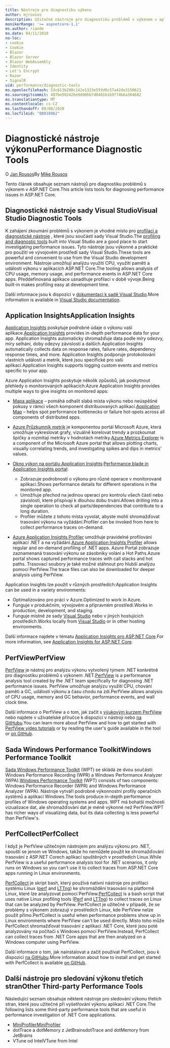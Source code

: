 ```yaml
---
title: Nástroje pro diagnostiku výkonu
author: mjrousos
description: Užitečné nástroje pro diagnostiku problémů s výkonem v aplikacích ASP.NET Core.
monikerRange: '>= aspnetcore-1.1'
ms.author: riande
ms.date: 04/11/2019
no-loc:
- cookie
- Cookie
- Blazor
- Blazor Server
- Blazor WebAssembly
- Identity
- Let's Encrypt
- Razor
- SignalR
uid: performance/diagnostic-tools
ms.openlocfilehash: 53c613b208c142e1323e593d0c57a42de3150621
ms.sourcegitcommit: 497be502426e9d90bb7d0401b1b9f74b6a384682
ms.translationtype: MT
ms.contentlocale: cs-CZ
ms.lasthandoff: 08/08/2020
ms.locfileid: "88018062"
---
```

# <a name="performance-diagnostic-tools"></a><span data-ttu-id="48be1-103">Diagnostické nástroje výkonu</span><span class="sxs-lookup"><span data-stu-id="48be1-103">Performance Diagnostic Tools</span></span>

<span data-ttu-id="48be1-104">O [Jan Rousos](https://github.com/mjrousos)</span><span class="sxs-lookup"><span data-stu-id="48be1-104">By [Mike Rousos](https://github.com/mjrousos)</span></span>

<span data-ttu-id="48be1-105">Tento článek obsahuje seznam nástrojů pro diagnostiku problémů s výkonem v ASP.NET Core.</span><span class="sxs-lookup"><span data-stu-id="48be1-105">This article lists tools for diagnosing performance issues in ASP.NET Core.</span></span>

## <a name="visual-studio-diagnostic-tools"></a><span data-ttu-id="48be1-106">Diagnostické nástroje sady Visual Studio</span><span class="sxs-lookup"><span data-stu-id="48be1-106">Visual Studio Diagnostic Tools</span></span>

<span data-ttu-id="48be1-107">K zahájení zkoumání problémů s výkonem je vhodné místo pro [profilaci a diagnostické nástroje](/visualstudio/profiling) , které jsou součástí sady Visual Studio.</span><span class="sxs-lookup"><span data-stu-id="48be1-107">The [profiling and diagnostic tools](/visualstudio/profiling) built into Visual Studio are a good place to start investigating performance issues.</span></span> <span data-ttu-id="48be1-108">Tyto nástroje jsou výkonné a praktické pro použití ve vývojovém prostředí sady Visual Studio.</span><span class="sxs-lookup"><span data-stu-id="48be1-108">These tools are powerful and convenient to use from the Visual Studio development environment.</span></span> <span data-ttu-id="48be1-109">Nástroje umožňují analýzu využití CPU, využití paměti a událostí výkonu v aplikacích ASP.NET Core.</span><span class="sxs-lookup"><span data-stu-id="48be1-109">The tooling allows analysis of CPU usage, memory usage, and performance events in ASP.NET Core apps.</span></span> <span data-ttu-id="48be1-110">Předdefinovaná aplikace usnadňuje profilaci v době vývoje.</span><span class="sxs-lookup"><span data-stu-id="48be1-110">Being built-in makes profiling easy at development time.</span></span>

<span data-ttu-id="48be1-111">Další informace jsou k dispozici v [dokumentaci k sadě Visual Studio](/visualstudio/profiling/profiling-overview).</span><span class="sxs-lookup"><span data-stu-id="48be1-111">More information is available in [Visual Studio documentation](/visualstudio/profiling/profiling-overview).</span></span>

## <a name="application-insights"></a><span data-ttu-id="48be1-112">Application Insights</span><span class="sxs-lookup"><span data-stu-id="48be1-112">Application Insights</span></span>

<span data-ttu-id="48be1-113">[Application Insights](/azure/application-insights/app-insights-overview) poskytuje podrobné údaje o výkonu vaší aplikace.</span><span class="sxs-lookup"><span data-stu-id="48be1-113">[Application Insights](/azure/application-insights/app-insights-overview) provides in-depth performance data for your app.</span></span> <span data-ttu-id="48be1-114">Application Insights automaticky shromažďuje data podle míry odezvy, míry selhání, doby odezvy závislostí a dalších.</span><span class="sxs-lookup"><span data-stu-id="48be1-114">Application Insights automatically collects data on response rates, failure rates, dependency response times, and more.</span></span> <span data-ttu-id="48be1-115">Application Insights podporuje protokolování vlastních událostí a metrik, které jsou specifické pro vaši aplikaci.</span><span class="sxs-lookup"><span data-stu-id="48be1-115">Application Insights supports logging custom events and metrics specific to your app.</span></span>

<span data-ttu-id="48be1-116">Azure Application Insights poskytuje několik způsobů, jak poskytnout přehledy o monitorovaných aplikacích:</span><span class="sxs-lookup"><span data-stu-id="48be1-116">Azure Application Insights provides multiple ways to give insights on monitored apps:</span></span>

- <span data-ttu-id="48be1-117">[Mapa aplikace](/azure/application-insights/app-insights-app-map) – pomáhá odhalit slabá místa výkonu nebo neúspěšné pokusy v rámci všech komponent distribuovaných aplikací.</span><span class="sxs-lookup"><span data-stu-id="48be1-117">[Application Map](/azure/application-insights/app-insights-app-map) – helps spot performance bottlenecks or failure hot-spots across all components of distributed apps.</span></span>
- <span data-ttu-id="48be1-118">[Azure Průzkumník metrik](/azure/azure-monitor/platform/metrics-getting-started) je komponentou portál Microsoft Azure, která umožňuje vykreslovat grafy, vizuálně korelovat trendy a prozkoumat špičky a rozmítají metriky v hodnotách metriky.</span><span class="sxs-lookup"><span data-stu-id="48be1-118">[Azure Metrics Explorer](/azure/azure-monitor/platform/metrics-getting-started) is a component of the Microsoft Azure portal that allows plotting charts, visually correlating trends, and investigating spikes and dips in metrics' values.</span></span>
- <span data-ttu-id="48be1-119">[Okno výkon na portálu Application Insights](/azure/application-insights/app-insights-tutorial-performance):</span><span class="sxs-lookup"><span data-stu-id="48be1-119">[Performance blade in Application Insights portal](/azure/application-insights/app-insights-tutorial-performance):</span></span>

  - <span data-ttu-id="48be1-120">Zobrazuje podrobnosti o výkonu pro různé operace v monitorované aplikaci.</span><span class="sxs-lookup"><span data-stu-id="48be1-120">Shows performance details for different operations in the monitored app.</span></span>
  - <span data-ttu-id="48be1-121">Umožňuje přechod na jedinou operaci pro kontrolu všech částí nebo závislostí, které přispívají k dlouhou dobu trvání.</span><span class="sxs-lookup"><span data-stu-id="48be1-121">Allows drilling into a single operation to check all parts/dependencies that contribute to a long duration.</span></span>
  - <span data-ttu-id="48be1-122">Profiler můžete z tohoto místa vyvolat, abyste mohli shromažďovat trasování výkonu na vyžádání.</span><span class="sxs-lookup"><span data-stu-id="48be1-122">Profiler can be invoked from here to collect performance traces on-demand.</span></span>

- <span data-ttu-id="48be1-123">[Azure Application Insights Profiler](/azure/azure-monitor/app/profiler) umožňuje pravidelné profilování aplikací .NET a na vyžádání.</span><span class="sxs-lookup"><span data-stu-id="48be1-123">[Azure Application Insights Profiler](/azure/azure-monitor/app/profiler) allows regular and on-demand profiling of .NET apps.</span></span>  <span data-ttu-id="48be1-124">Azure Portal zobrazuje zaznamenaná trasování výkonu se zásobníky volání a Hot Paths.</span><span class="sxs-lookup"><span data-stu-id="48be1-124">Azure portal shows captured performance traces with call stacks and hot paths.</span></span> <span data-ttu-id="48be1-125">Trasovací soubory je také možné stáhnout pro hlubší analýzu pomocí PerfView.</span><span class="sxs-lookup"><span data-stu-id="48be1-125">The trace files can also be downloaded for deeper analysis using PerfView.</span></span>

<span data-ttu-id="48be1-126">Application Insights lze použít v různých prostředích:</span><span class="sxs-lookup"><span data-stu-id="48be1-126">Application Insights can be used in a variety environments:</span></span>

- <span data-ttu-id="48be1-127">Optimalizováno pro práci v Azure.</span><span class="sxs-lookup"><span data-stu-id="48be1-127">Optimized to work in Azure.</span></span>
- <span data-ttu-id="48be1-128">Funguje v produkčním, vývojovém a přípravném prostředí.</span><span class="sxs-lookup"><span data-stu-id="48be1-128">Works in production, development, and staging.</span></span>
- <span data-ttu-id="48be1-129">Funguje místně ze sady [Visual Studio](/azure/application-insights/app-insights-visual-studio) nebo v jiných hostujících prostředích.</span><span class="sxs-lookup"><span data-stu-id="48be1-129">Works locally from [Visual Studio](/azure/application-insights/app-insights-visual-studio) or in other hosting environments.</span></span>

<span data-ttu-id="48be1-130">Další informace najdete v tématu [Application Insights pro ASP.NET Core](/azure/application-insights/app-insights-asp-net-core).</span><span class="sxs-lookup"><span data-stu-id="48be1-130">For more information, see [Application Insights for ASP.NET Core](/azure/application-insights/app-insights-asp-net-core).</span></span>

## <a name="perfview"></a><span data-ttu-id="48be1-131">PerfView</span><span class="sxs-lookup"><span data-stu-id="48be1-131">PerfView</span></span>

<span data-ttu-id="48be1-132">[PerfView](https://github.com/Microsoft/perfview) je nástroj pro analýzu výkonu vytvořený týmem .NET konkrétně pro diagnostiku problémů s výkonem .NET.</span><span class="sxs-lookup"><span data-stu-id="48be1-132">[PerfView](https://github.com/Microsoft/perfview) is a performance analysis tool created by the .NET team specifically for diagnosing .NET performance issues.</span></span> <span data-ttu-id="48be1-133">PerfView umožňuje analýzu využití CPU, chování paměti a GC, událostí výkonu a času chodu na zdi.</span><span class="sxs-lookup"><span data-stu-id="48be1-133">PerfView allows analysis of CPU usage, memory and GC behavior, performance events, and wall clock time.</span></span>

<span data-ttu-id="48be1-134">Další informace o PerfView a o tom, jak začít s [výukovým kurzem PerfView](https://channel9.msdn.com/Series/PerfView-Tutorial) nebo najdete v uživatelské příručce k dispozici v nástroji nebo [na GitHubu](https://github.com/Microsoft/perfview).</span><span class="sxs-lookup"><span data-stu-id="48be1-134">You can learn more about PerfView and how to get started with [PerfView video tutorials](https://channel9.msdn.com/Series/PerfView-Tutorial) or by reading the user's guide available in the tool or [on GitHub](https://github.com/Microsoft/perfview).</span></span>

## <a name="windows-performance-toolkit"></a><span data-ttu-id="48be1-135">Sada Windows Performance Toolkit</span><span class="sxs-lookup"><span data-stu-id="48be1-135">Windows Performance Toolkit</span></span>

<span data-ttu-id="48be1-136">[Sada Windows Performance Toolkit](/windows-hardware/test/wpt/) (WPT) se skládá ze dvou součástí: Windows Performance Recording (WPR) a Windows Performance Analyzer (WPA).</span><span class="sxs-lookup"><span data-stu-id="48be1-136">[Windows Performance Toolkit](/windows-hardware/test/wpt/) (WPT) consists of two components: Windows Performance Recorder (WPR) and Windows Performance Analyzer (WPA).</span></span> <span data-ttu-id="48be1-137">Nástroje vytváří podrobné výkonnostní profily operačních systémů a aplikací Windows.</span><span class="sxs-lookup"><span data-stu-id="48be1-137">The tools produce in-depth performance profiles of Windows operating systems and apps.</span></span> <span data-ttu-id="48be1-138">WPT má bohatší možnosti vizualizace dat, ale shromažďování dat je méně výkonné než PerfView.</span><span class="sxs-lookup"><span data-stu-id="48be1-138">WPT has richer ways of visualizing data, but its data collecting is less powerful than PerfView's.</span></span>

## <a name="perfcollect"></a><span data-ttu-id="48be1-139">PerfCollect</span><span class="sxs-lookup"><span data-stu-id="48be1-139">PerfCollect</span></span>

<span data-ttu-id="48be1-140">I když je PerfView užitečným nástrojem pro analýzu výkonu pro .NET, spouští se jenom ve Windows, takže ho nemůžete použít ke shromažďování trasování z ASP.NET Corech aplikací spuštěných v prostředích Linux.</span><span class="sxs-lookup"><span data-stu-id="48be1-140">While PerfView is a useful performance analysis tool for .NET scenarios, it only runs on Windows so you can't use it to collect traces from ASP.NET Core apps running in Linux environments.</span></span>

<span data-ttu-id="48be1-141">[PerfCollect](https://github.com/dotnet/coreclr/blob/master/Documentation/project-docs/linux-performance-tracing.md) je skript bash, který používá nativní nástroje pro profilaci systému Linux ([perf](https://perf.wiki.kernel.org/index.php/Main_Page) and [LTTng](https://lttng.org/)) ke shromáždění trasování na platformě Linux, které lze analyzovat pomocí PerfView.</span><span class="sxs-lookup"><span data-stu-id="48be1-141">[PerfCollect](https://github.com/dotnet/coreclr/blob/master/Documentation/project-docs/linux-performance-tracing.md) is a bash script that uses native Linux profiling tools ([Perf](https://perf.wiki.kernel.org/index.php/Main_Page) and [LTTng](https://lttng.org/)) to collect traces on Linux that can be analyzed by PerfView.</span></span> <span data-ttu-id="48be1-142">PerfCollect je užitečné v případě, že se problémy s výkonem zobrazují v prostředích Linux, kde PerfView nelze použít přímo.</span><span class="sxs-lookup"><span data-stu-id="48be1-142">PerfCollect is useful when performance problems show up in Linux environments where PerfView can't be used directly.</span></span> <span data-ttu-id="48be1-143">Místo toho může PerfCollect shromažďovat trasování z aplikací .NET Core, které jsou poté analyzovány na počítači s Windows pomocí PerfView.</span><span class="sxs-lookup"><span data-stu-id="48be1-143">Instead, PerfCollect can collect traces from .NET Core apps that are then analyzed on a Windows computer using PerfView.</span></span>

<span data-ttu-id="48be1-144">Další informace o tom, jak nainstalovat a začít používat PerfCollect, jsou k dispozici [na GitHubu](https://github.com/dotnet/coreclr/blob/master/Documentation/project-docs/linux-performance-tracing.md).</span><span class="sxs-lookup"><span data-stu-id="48be1-144">More information about how to install and get started with PerfCollect is available [on GitHub](https://github.com/dotnet/coreclr/blob/master/Documentation/project-docs/linux-performance-tracing.md).</span></span>

## <a name="other-third-party-performance-tools"></a><span data-ttu-id="48be1-145">Další nástroje pro sledování výkonu třetích stran</span><span class="sxs-lookup"><span data-stu-id="48be1-145">Other Third-party Performance Tools</span></span>

<span data-ttu-id="48be1-146">Následující seznam obsahuje některé nástroje pro sledování výkonu třetích stran, které jsou užitečné při vyšetřování výkonu aplikací .NET Core.</span><span class="sxs-lookup"><span data-stu-id="48be1-146">The following lists some third-party performance tools that are useful in performance investigation of .NET Core applications.</span></span>

- [<span data-ttu-id="48be1-147">MiniProfiler</span><span class="sxs-lookup"><span data-stu-id="48be1-147">MiniProfiler</span></span>](https://miniprofiler.com/)
- <span data-ttu-id="48be1-148">dotTrace a dotMemory z JetBrains</span><span class="sxs-lookup"><span data-stu-id="48be1-148">dotTrace and dotMemory from JetBrains</span></span>
- <span data-ttu-id="48be1-149">VTune od Intel</span><span class="sxs-lookup"><span data-stu-id="48be1-149">VTune from Intel</span></span>
